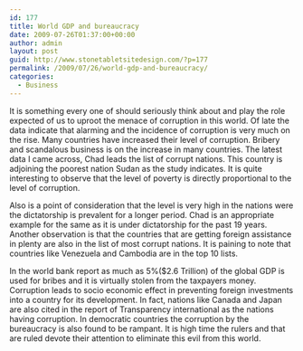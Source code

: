 ```yaml
---
id: 177
title: World GDP and bureaucracy
date: 2009-07-26T01:37:00+00:00
author: admin
layout: post
guid: http://www.stonetabletsitedesign.com/?p=177
permalink: /2009/07/26/world-gdp-and-bureaucracy/
categories:
  - Business
---
```

It is something every one of should seriously think about and play the role expected of us to uproot the menace of corruption in this world. Of late the data indicate that alarming and the incidence of corruption is very much on the rise. Many countries have increased their level of corruption. Bribery and scandalous business is on the increase in many countries. The latest data I came across, Chad leads the list of corrupt nations. This country is adjoining the poorest nation Sudan as the study indicates. It is quite interesting to observe that the level of poverty is directly proportional to the level of corruption.

Also is a point of consideration that the level is very high in the nations were the dictatorship is prevalent for a longer period. Chad is an appropriate example for the same as it is under dictatorship for the past 19 years. Another observation is that the countries that are getting foreign assistance in plenty are also in the list of most corrupt nations. It is paining to note that countries like Venezuela and Cambodia are in the top 10 lists. 

In the world bank report as much as 5%($2.6 Trillion) of the global GDP is used for bribes and it is virtually stolen from the taxpayers money. Corruption leads to socio economic effect in preventing foreign investments into a country for its development. In fact, nations like Canada and Japan are also cited in the report of Transparency international as the nations having corruption. In democratic countries the corruption by the bureaucracy is also found to be rampant. It is high time the rulers and that are ruled devote their attention to eliminate this evil from this world.